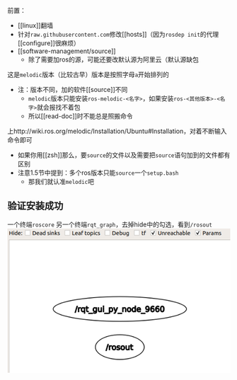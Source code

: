 前置：
- [[linux]]翻墙
- 针对`raw.githubusercontent.com`修改[[hosts]]（因为`rosdep init`的代理[[configure]]很麻烦）
- [[software-management/source]]
  - 除了需要加ros的源，可能还要改默认源为阿里云（默认源缺包

这是`melodic`版本（比较古早）版本是按照字母`a`开始排列的
- 注：版本不同，加的软件[[source]]不同
  - `melodic`版本只能安装`ros-melodic-<名字>`，如果安装`ros-<其他版本>-<名字>`就会报找不着包
  - 所以[[read-doc]]时不能总是照搬命令

上http://wiki.ros.org/melodic/Installation/Ubuntu#Installation，对着不断输入命令即可
- 如果你用[[zsh]]那么，要`source`的文件以及需要把`source`语句加到的文件都有区别
- 注意1.5节中提到：多个ros版本只能`source`一个`setup.bash`
  - 那我们就认准`melodic`吧
## 验证安装成功
一个终端`roscore`
另一个终端`rqt_graph`，去掉hide中的勾选，看到`/rosout`
![](installation-rqt-graph.png)